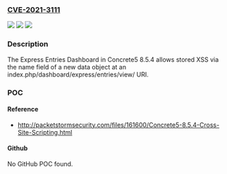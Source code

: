 ### [CVE-2021-3111](https://cve.mitre.org/cgi-bin/cvename.cgi?name=CVE-2021-3111)
![](https://img.shields.io/static/v1?label=Product&message=n%2Fa&color=blue)
![](https://img.shields.io/static/v1?label=Version&message=n%2Fa&color=blue)
![](https://img.shields.io/static/v1?label=Vulnerability&message=n%2Fa&color=brighgreen)

### Description

The Express Entries Dashboard in Concrete5 8.5.4 allows stored XSS via the name field of a new data object at an index.php/dashboard/express/entries/view/ URI.

### POC

#### Reference
- http://packetstormsecurity.com/files/161600/Concrete5-8.5.4-Cross-Site-Scripting.html

#### Github
No GitHub POC found.

